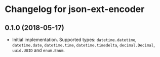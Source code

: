 Changelog for json-ext-encoder
==============================

0.1.0 (2018-05-17)
------------------

- Initial implementation. Supported types: `datetime.datetime`, `datetime.date`, `datetime.time`, `datetime.timedelta`, `decimal.Decimal`, `uuid.UUID` and `enum.Enum`.
